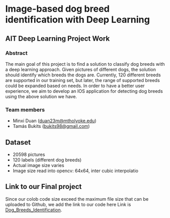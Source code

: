 # Image-based dog breed identification with Deep Learning
## AIT Deep Learning Project Work

### Abstract
The main goal of this project is to find a solution to classify dog breeds with a deep learning approach. Given pictures of different dogs, the solution should identify which breeds the dogs are. Currently, 120 different breeds are supported in our training set, but later, the range of supported breeds could be expanded based on needs.
In order to have a better user experience, we aim to develop an IOS application for detecting dog breeds using the above solution we have. 

### Team members
- Minxi Duan ([duan23m@mtholyoke.edu](mailto:duan23m@mtholyoke.edu))
- Tamás Bukits ([bukits98@gmail.com](mailto:bukits98@gmail.com))

## Dataset

- 20598 pictures
- 120 labels (different dog breeds)
- Actual image size varies
- Image size read into opencv: 64x64, inter cubic interpolatio

## Link to our Final project
Since our colob code size exceed the maximum file size that can be uploaded to Github, we add the link to our code here
Link is [Dog_Breeds_Identification](https://colab.research.google.com/drive/1eIqFKEerrt2Iia1Fd9IYi0GL32zloTsX#scrollTo=DKXtzXQgvFFR).
